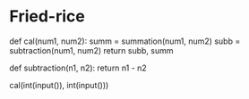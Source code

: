 # Fried-rice
def cal(num1, num2):
	summ = summation(num1, num2)
	subb = subtraction(num1, num2)
	return subb, summ

def subtraction(n1, n2):
	return n1 - n2

cal(int(input()), int(input()))
